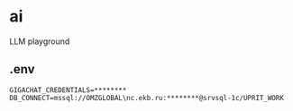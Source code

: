 # ai

LLM playground

## .env
```
GIGACHAT_CREDENTIALS=********
DB_CONNECT=mssql://OMZGLOBAL\nc.ekb.ru:********@srvsql-1c/UPRIT_WORK
```
